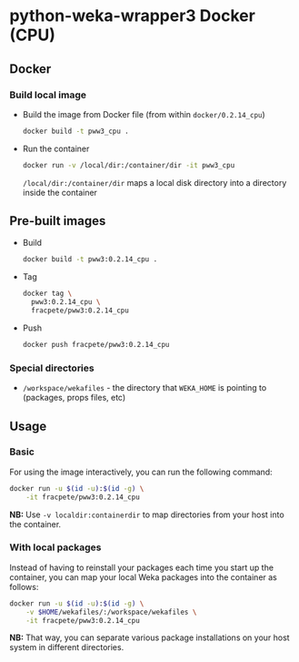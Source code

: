 # python-weka-wrapper3 Docker (CPU)

## Docker

### Build local image

* Build the image from Docker file (from within `docker/0.2.14_cpu`)

  ```bash
  docker build -t pww3_cpu .
  ```
  
* Run the container

  ```bash
  docker run -v /local/dir:/container/dir -it pww3_cpu
  ```
  `/local/dir:/container/dir` maps a local disk directory into a directory inside the container

## Pre-built images

* Build

  ```bash
  docker build -t pww3:0.2.14_cpu .
  ```
  
* Tag

  ```bash
  docker tag \
    pww3:0.2.14_cpu \
    fracpete/pww3:0.2.14_cpu
  ```
  
* Push

  ```bash
  docker push fracpete/pww3:0.2.14_cpu
  ```

### Special directories

* `/workspace/wekafiles` - the directory that `WEKA_HOME` is pointing to (packages, props files, etc) 


## Usage

### Basic

For using the image interactively, you can run the following command: 

```bash
docker run -u $(id -u):$(id -g) \
    -it fracpete/pww3:0.2.14_cpu
```

**NB:** Use `-v localdir:containerdir` to map directories from your host into the container.

### With local packages

Instead of having to reinstall your packages each time you start up the container, 
you can map your local Weka packages into the container as follows: 

```bash
docker run -u $(id -u):$(id -g) \
    -v $HOME/wekafiles/:/workspace/wekafiles \
    -it fracpete/pww3:0.2.14_cpu
```

**NB:** That way, you can separate various package installations on your host system
in different directories.
